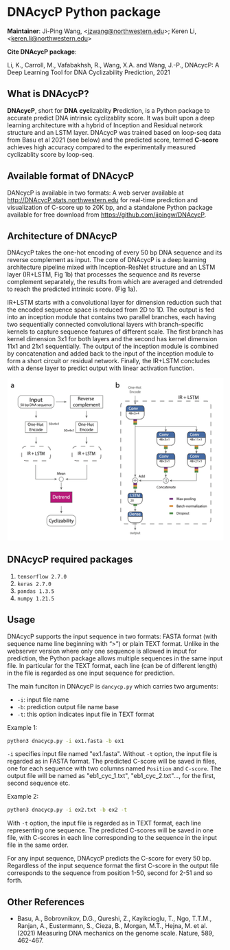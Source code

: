 DNAcycP Python package 
================

**Maintainer**: Ji-Ping Wang, \<<jzwang@northwestern.edu>\>; Keren Li, \<<keren.li@northwestern.edu>\>

**Cite DNAcycP package**:

Li, K., Carroll, M., Vafabakhsh, R., Wang, X.A. and Wang, J.-P., DNAcycP: A Deep Learning Tool for DNA Cyclizability Prediction, 2021

## What is DNAcycP?

**DNAcycP**, short for **DNA** **cyc**lizablity **P**rediction, is a Python package to accurate predict DNA intrinsic cyclizablity score. It was built upon a deep learning architecture with a hybrid of Inception and Residual network structure and an LSTM layer. DNAcycP was trained based on loop-seq data from Basu et al 2021 (see below) and the predicted score, termed **C-score** achieves high accuracy compared to the experimentally measured cyclizablity score by loop-seq.

## Available format of DNAcycP

DANcycP is available in two formats: A web server available at http://DNAcycP.stats.northwestern.edu for real-time prediction and visualization of C-score up to 20K bp, and a standalone Python package available for free download from https://github.com/jipingw/DNAcycP. 


## Architecture of DNAcycP

DNAcycP takes the one-hot encoding of every 50 bp DNA sequence and its reverse complement as input. The core of DNAcycP is a deep learning architecture pipeline mixed with Inception-ResNet structure and an LSTM layer (IR+LSTM, Fig 1b) that processes the sequence and its reverse complement separately, the results from which are averaged and detrended to reach the predicted intrinsic score. (Fig 1a).

IR+LSTM starts with a convolutional layer for dimension reduction such that the encoded sequence space is reduced from 2D to 1D. The output is fed into an inception module that contains two parallel branches, each having two sequentially connected convolutional layers with branch-specific kernels to capture sequence features of different scale. The first branch has kernel dimension 3x1 for both layers and the second has kernel dimension 11x1 and 21x1 sequentially. The output of the inception module is combined by concatenation and added back to the input of the inception module to form a short circuit or residual network. Finally, the IR+LSTM concludes with a dense layer to predict output with linear activation function. 

![A diagram of DNAcycP.](Figure1.png)

## DNAcycP required packages

1. `tensorflow 2.7.0`
2. `keras 2.7.0`
3. `pandas 1.3.5`
4. `numpy 1.21.5`

## Usage

DNAcycP supports the input sequence in two formats: FASTA format (with sequence name line beginning with “>”) or plain TEXT format. Unlike in the webserver version where only one sequence is allowed in input for prediction, the Python package allows multiple sequences in the same input file. In particular for the TEXT format, each line (can be of different length) in the file is regarded as one input sequence for prediction. 

The main funciton in DNAcycP is `dancycp.py` which carries two arguments:

  * `-i`: input file name
  * `-b`: prediction output file name base
  * `-t`: this option indicates input file in TEXT format

Example 1:

```bash
python3 dnacycp.py -i ex1.fasta -b ex1
```

`-i` specifies input file named "ex1.fasta". Without `-t` option, the input file is regarded as in FASTA format. The predicted C-score will be saved in files, one for each sequence with two columns named `Position` and `C-score`. The output file will be named as "eb1_cyc_1.txt", "eb1_cyc_2.txt"..., for the first, second sequence etc. 


Example 2:

```bash
python3 dnacycp.py -i ex2.txt -b ex2 -t
```

With `-t` option, the input file is regarded as in TEXT format, each line representing one sequence.
The predicted C-scores will be saved in one file, with C-scores in each line corresponding to the sequence in the input file in the same order.

For any input sequence, DNAcycP predicts the C-score for every 50 bp. Regardless of the input sequence format the first C-score in the output file corresponds to the sequence from position 1-50, second for 2-51 and so forth.


## Other References

* Basu, A., Bobrovnikov, D.G., Qureshi, Z., Kayikcioglu, T., Ngo, T.T.M., Ranjan, A., Eustermann, S., Cieza, B., Morgan, M.T., Hejna, M. et al. (2021) Measuring DNA mechanics on the genome scale. Nature, 589, 462-467.


